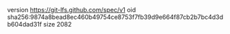 version https://git-lfs.github.com/spec/v1
oid sha256:9874a8bead8ec460b49754ce8753f7fb39d9e664f87cb2b7bc4d3db604dad31f
size 2082
